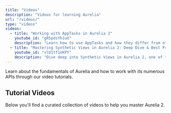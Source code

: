 ```yaml
---
title: "Videos"
description: "Videos for learning Aurelia"
url: "/videos/"
type: "videos"
videos:
  - title: "Working with AppTasks in Aurelia 2"
    youtube_id: "gR5pdsYh1uU"
    description: "Learn how to use AppTasks and how they differ from other Aurelia lifecycles."
  - title: "Mastering Synthetic Views in Aurelia 2: Deep Dive & Best Practices"
    youtube_id: "vlU1tf1oKPY"
    description: "Dive deep into Synthetic Views in Aurelia 2, one of the most powerful features in the Aurelia framework. "
---
```


Learn about the fundamentals of Aurelia and how to work with its numerous APIs through our video tutorials.

## Tutorial Videos

Below you'll find a curated collection of videos to help you master Aurelia 2.


